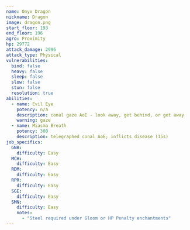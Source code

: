 ```yaml
---
name: Onyx Dragon
nickname: Dragon
image: dragon.png
start_floor: 193
end_floor: 196
agro: Proximity
hp: 29772
attack_damage: 2996
attack_type: Physical
vulnerabilities:
  bind: false
  heavy: false
  sleep: false
  slow: false
  stun: false
  resolution: true
abilities:
  - name: Evil Eye
    potency: n/a
    description: conal gaze AoE - look away, get behind, or get away
    warning: gaze
  - name: Miasma Breath
    potency: 300
    description: telegraphed conal AoE; inflicts disease (15s)
job_specifics:
  GNB:
    difficulty: Easy
  MCH:
    difficulty: Easy
  RDM:
    difficulty: Easy
  RPR:
    difficulty: Easy
  SGE:
    difficulty: Easy
  SMN:
    difficulty: Easy
    notes:
      - "Steel required under Gloom or HP Penalty enchantments"
---
```

